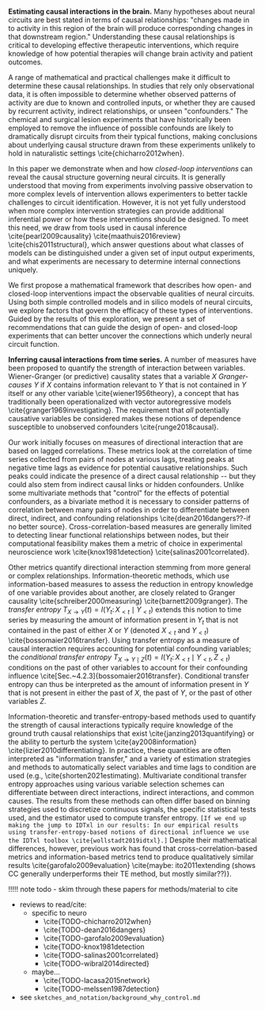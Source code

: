 **Estimating causal interactions in the brain.** Many hypotheses about neural circuits are best stated in terms of causal relationships: "changes made in to activity in this region of the brain will produce corresponding changes in that downstream region." Understanding these causal relationships is critical to developing effective therapeutic interventions, which require knowledge of how potential therapies will change brain activity and patient outcomes.

A range of mathematical and practical challenges make it difficult to determine these causal relationships. In studies that rely only observational data, it is often impossible to determine whether observed patterns of activity are due to known and controlled inputs, or whether they are caused by recurrent activity, indirect relationships, or unseen "confounders." The chemical and surgical lesion experiments that have historically been employed to remove the influence of possible confounds are likely to dramatically disrupt circuits from their typical functions, making conclusions about underlying causal structure drawn from these experiments unlikely to hold in naturalistic settings \cite{chicharro2012when}.

In this paper we demonstrate when and how *closed-loop interventions* can reveal the causal structure governing neural circuits. It is generally understood that moving from experiments involving passive observation to more complex levels of intervention allows experimenters to better tackle challenges to circuit identification. However, it is not yet fully understood when more complex intervention strategies can provide additional inferential power or how these interventions should be designed. To meet this need, we draw from tools used in causal inference \cite{pearl2009causality} \cite{maathuis2016review} \cite{chis2011structural}, which answer questions about what classes of models can be distinguished under a given set of input output experiments, and what experiments are necessary to determine internal connections uniquely.

We first propose a mathematical framework that describes how open- and closed-loop interventions impact the observable qualities of neural circuits. Using both simple controlled models and in silico models of neural circuits, we explore factors that govern the efficacy of these types of interventions. Guided by the results of this exploration, we present a set of recommendations that can guide the design of open- and closed-loop experiments that can better uncover the connections which underly neural circuit function.

**Inferring causal interactions from time series.** A number of measures have been proposed to quantify the strength of interaction between variables. Wiener-Granger (or predictive) causality states that a variable $X$ *Granger-causes* $Y$ if $X$ contains information relevant to $Y$ that is not contained in $Y$ itself or any other variable \cite{wiener1956theory}, a concept that has traditionally been operationalized with vector autoregressive models \cite{granger1969investigating}. The requirement that *all* potentially causative variables be considered makes these notions of dependence susceptible to unobserved confounders \cite{runge2018causal}.

Our work initially focuses on measures of directional interaction that are based on lagged correlations. These metrics look at the correlation of time series collected from pairs of nodes at various lags, treating peaks at negative time lags as evidence for potential causative relationships. Such peaks could indicate the presence of a direct causal relationship -- but they could also stem from indirect causal links or hidden confounders. Unlike some multivariate methods that "control" for the effects of potential confounders, as a bivariate method it is necessary to consider patterns of correlation between many pairs of nodes in order to differentiate between direct, indirect, and confounding relationships \cite{dean2016dangers??-if no better source}. Cross-correlation-based measures are generally limited to detecting linear functional relationships between nodes, but their computational feasibility makes them a metric of choice in experimental neuroscience work \cite{knox1981detection} \cite{salinas2001correlated}.

Other metrics quantify directional interaction stemming from more general or complex relationships. Information-theoretic methods, which use information-based measures to assess the reduction in entropy knowledge of one variable provides about another, are closely related to Granger causality \cite{schreiber2000measuring} \cite{barnett2009granger}. The *transfer entropy* $T_{X \to Y}(t) = I(Y_t \colon X_{<t} \mid Y_{<t})$ extends this notion to time series by measuring the amount of information present in $Y_t$ that is not contained in the past of either $X$ or $Y$ (denoted $X_{<t}$ and $Y_{<t}$) \cite{bossomaier2016transfer}. Using transfer entropy as a measure of causal interaction requires accounting for potential confounding variables; the *conditional transfer entropy* $T_{X \to Y \mid Z}(t) = I(Y_t \colon X_{<t} \mid Y_{<t}, Z_{<t})$ conditions on the past of other variables to account for their confounding influence \cite[Sec.~4.2.3]{bossomaier2016transfer}. Conditional transfer entropy can thus be interpreted as the amount of information present in $Y$ that is not present in either the past of $X$, the past of $Y$, or the past of other variables $Z$.

Information-theoretic and transfer-entropy-based methods used to quantify the strength of causal interactions typically require knowledge of the ground truth causal relationships that exist \cite{janzing2013quantifying} or the ability to perturb the system \cite{ay2008information} \cite{lizier2010differentiating}. In practice, these quantities are often interpreted as "information transfer," and a variety of estimation strategies and methods to automatically select variables and time lags to condition are used (e.g., \cite{shorten2021estimating). Multivariate conditional transfer entropy approaches using various variable selection schemes can differentiate between direct interactions, indirect interactions, and common causes. The results from these methods can often differ based on binning strategies used to discretize continuous signals, the specific statistical tests used, and the estimator used to compute transfer entropy. `[If we end up making the jump to IDTxl in our results: In our empirical results using transfer-entropy-based notions of directional influence we use the IDTxl toolbox \cite{wollstadt2019idtxl}.]` Despite their mathematical differences, however, previous work has found that cross-correlation-based metrics and information-based metrics tend to produce qualitatively similar results \cite{garofalo2009evaluation} \cite{maybe: ito2011extending (shows CC generally underperforms their TE method, but mostly similar??)}.

!!!!! note todo - skim through these papers for methods/material to cite

- reviews to read/cite:
    - specific to neuro
        - \cite{TODO-chicharro2012when}
        - \cite{TODO-dean2016dangers}
        - \cite{TODO-garofalo2009evaluation}
        - \cite{TODO-knox1981detection
        - \cite{TODO-salinas2001correlated}
        - \cite{TODO-wibral2014directed}
    - maybe...
        - \cite{TODO-lacasa2015network}
        - \cite{TODO-melssen1987detection}
- see `sketches_and_notation/background_why_control.md`
